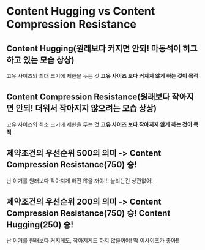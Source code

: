 # Content Hugging vs Content Compression Resistance

## Content Hugging(원래보다 커지면 안되! 마동석이 허그하고 있는 모습 상상)
고유 사이즈의 최대 크기에 제한을 두는 것
**고유 사이즈 보다 커지지 않게 하는 것이 목적**

## Content Compression Resistance(원래보다 작아지면 안되! 더워서 작아지지 않으려는 모습 상상)
고유 사이즈의 최소 크기에 제한을 두는 것
**고유 사이즈 보다 작아지지 않게 하는 것이 목적**


## 제약조건의 우선순위 500의 의미 -> Content Compression Resistance(750) 승!
난 이거를 원래보다 작아지게 하진 않을 꺼야!!! 늘리는건 상관없어!

## 제약조건의 우선순위 200의 의미 -> Content Compression Resistance(750) 승! Content Hugging(250) 승!
난 이거를 원래보다 커지게도, 작아지게도 하지 않을꺼야! 딱 이사이즈가 좋아!!
